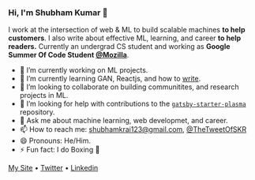 ### Hi, I'm Shubham Kumar 👋

I work at the intersection of web & ML to build scalable machines **to help customers**. I also write about effective ML, learning, and career **to help readers.** Currently an undergrad CS student and working as **Google Summer Of Code Student [@Mozilla](https://github.com/mozilla)**. 

- 🔭 I’m currently working on ML projects.
- 🌱 I’m currently learning GAN, Reactjs, and how to [write](https://medium.com/@shubhamkrai123).
- 👯 I’m looking to collaborate on building communitites, and research projects in ML.
- 🤔 I’m looking for help with contributions to the [`gatsby-starter-plasma`](https://github.com/imskr/gatsby-starter-plasma) repository.
- 💬 Ask me about machine learning, web developmet, and career.
- 📫 How to reach me: shubhamkrai123@gmail.com, [@TheTweetOfSKR](https://twitter.com/TheTweetOfSKR)
- 😄 Pronouns: He/Him.
- ⚡ Fun fact: I do Boxing 🥊

[My Site](https://shubhamkumar.live) • [Twitter](https://twitter.com/TheTweetOfSKR) • [Linkedin](https://www.linkedin.com/in/imskr)
